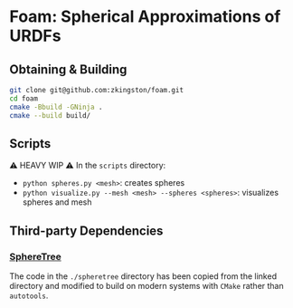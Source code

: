 # Foam: Spherical Approximations of URDFs

## Obtaining & Building
```sh
git clone git@github.com:zkingston/foam.git
cd foam
cmake -Bbuild -GNinja .
cmake --build build/
```

## Scripts

:warning: HEAVY WIP :warning:
In the `scripts` directory:

- `python spheres.py <mesh>`: creates spheres
- `python visualize.py --mesh <mesh> --spheres <spheres>`: visualizes spheres and mesh

## Third-party Dependencies
### [SphereTree](https://github.com/mlund/spheretree)
The code in the `./spheretree` directory has been copied from the linked directory and modified to build on modern systems with `CMake` rather than `autotools`.
